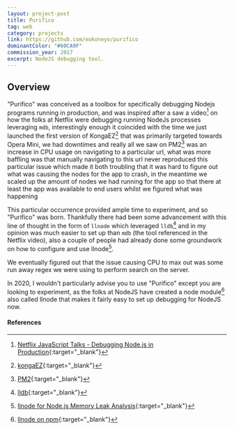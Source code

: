 ```yaml
---
layout: project-post
title: Purifico
tag: web
category: projects
link: https://github.com/eokoneyo/purifico
dominantColor: "#60CA9F"
commission_year: 2017
excerpt: NodeJS debugging tool.
---
```


## Overview

"Purifico" was conceived as a toolbox for specifically debugging Nodejs programs running in production, 
and was inspired after a saw a video[^1] on how the folks at Netflix were debugging running NodeJs processes leveraging `mdb`,
interestingly enough it coincided with the time we just launched the first version of KongaEZ[^2] that was primarily targeted towards Opera Mini, 
we had downtimes and really all we saw on PM2[^3] was an increase in CPU usage on navigating to a particular url, 
what was more baffling was that manually navigating to this url never reproduced this particular issue which made 
it both troubling that it was hard to figure out what was causing the nodes for the app to crash, 
in the meantime we scaled up the amount of nodes we had running for the app so that there at least the app was available to end users whilst we figured what was happening

This particular occurrence provided ample time to experiment, and so "Purifico" was born. Thankfully there had been some advancement with this line of thought in the form of `llnode` 
which leveraged `lldb`[^4] and in my opinion was much easier to set up than `mdb` (the tool referenced in the Netflix video), 
also a couple of people had already done some groundwork on how to configure and use llnode[^5]. 

We eventually figured out that the issue causing CPU to max out was some run away regex we were using to perform search on the server.

In 2020, I wouldn't particularly advise you to use "Purifico" except you are looking to experiment, 
as the folks at NodeJS have created a node module[^6] also called llnode that makes it fairly easy to set up debugging for NodeJS now.

#### References
[^1]: [Netflix JavaScript Talks - Debugging Node.js in Production](https://www.youtube.com/watch?v=O1YP8QP9gLA){:target="_blank"}
[^2]: [kongaEZ](https://www.youtube.com/watch?v=O1YP8QP9gLA){:target="_blank"}
[^3]: [PM2](https://pm2.keymetrics.io/docs/usage/quick-start/){:target="_blank"}
[^4]: [lldb](http://lldb.llvm.org/){:target="_blank"}
[^5]: [llnode for Node.js Memory Leak Analysis](http://www.brendangregg.com/blog/2016-07-13/llnode-nodejs-memory-leak-analysis.html){:target="_blank"}
[^6]: [llnode on npm](https://www.npmjs.com/package/llnode){:target="_blank"}
